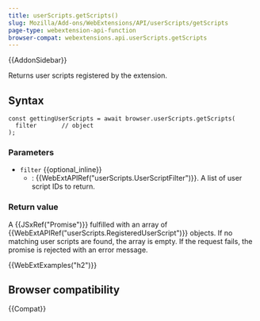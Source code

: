 ```yaml
---
title: userScripts.getScripts()
slug: Mozilla/Add-ons/WebExtensions/API/userScripts/getScripts
page-type: webextension-api-function
browser-compat: webextensions.api.userScripts.getScripts
---
```


{{AddonSidebar}}

Returns user scripts registered by the extension.

## Syntax

```js-nolint
const gettingUserScripts = await browser.userScripts.getScripts(
  filter       // object
);
```

### Parameters

- `filter` {{optional_inline}}
  - : {{WebExtAPIRef("userScripts.UserScriptFilter")}}. A list of user script IDs to return.

### Return value

A {{JSxRef("Promise")}} fulfilled with an array of {{WebExtAPIRef("userScripts.RegisteredUserScript")}} objects. If no matching user scripts are found, the array is empty. If the request fails, the promise is rejected with an error message.

{{WebExtExamples("h2")}}

## Browser compatibility

{{Compat}}
